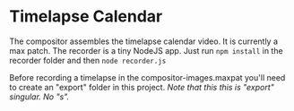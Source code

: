 # Timelapse Calendar

The compositor assembles the timelapse calendar video. It is currently a max patch. The recorder is a tiny NodeJS app. Just run `npm install` in the recorder folder and then `node recorder.js`

Before recording a timelapse in the compositor-images.maxpat you'll need to create an "export" folder in this project. *Note that this this is "export" singular. No "s".*